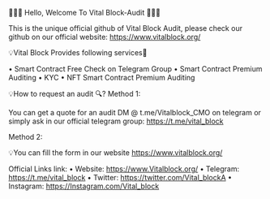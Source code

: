 💎💎💎 Hello, Welcome To Vital Block-Audit 💎💎💎  

This is the unique official github of Vital Block Audit, please check our github on our official website: https://www.vitalblock.org/

💡Vital Block Provides following services🎯

• Smart Contract Free Check on Telegram Group
• Smart Contract Premium Auditing
• KYC
• NFT Smart Contract Premium Auditing 

💡How to request an audit 🔍?
Method 1:

You can get a quote for an audit DM @ t.me/Vitalblock_CMO on telegram or simply ask in our official telegram group: https://t.me/vital_block

Method 2:

💡You can fill the form in our website https://www.vitalblock.org/

Official Links link:
• Website: https://www.Vitalblock.org/
• Telegram: https://t.me/vital_block
• Twitter: https://twitter.com/Vital_blockA
• Instagram: https://Instagram.com/Vital_block
